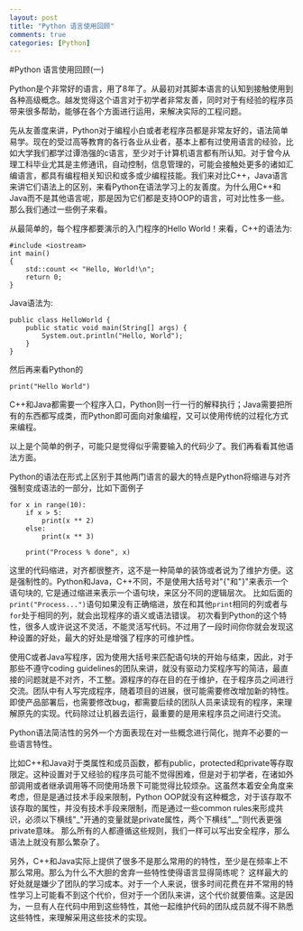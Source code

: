 ```yaml
---
layout: post
title: "Python 语言使用回顾"
comments: true
categories: [Python]
---
```

#Python 语言使用回顾(一)

Python是个非常好的语言，用了8年了。从最初对其脚本语言的认知到接触使用到各种高级概念。越发觉得这个语言对于初学者非常友善，同时对于有经验的程序员带来很多帮助，能够在各个方面进行运用，来解决实际的工程问题。

先从友善度来讲，Python对于编程小白或者老程序员都是非常友好的，语法简单易学。现在的受过高等教育的各行各业从业者，基本上都有过使用语言的经验，比如大学我们都学过谭浩强的c语言，至少对于计算机语言都有所认知。对于曾今从理工科毕业尤其是主修通讯，自动控制，信息管理的，可能会接触处更多的诸如汇编语言，都具有编程相关知识和或多或少编程技能。我们来对比C++，Java语言来讲它们语法上的区别，来看Python在语法学习上的友善度。为什么用C++和Java而不是其他语言呢，那是因为它们都是支持OOP的语言，可对比性多一些。那么我们通过一些例子来看。

从最简单的，每个程序都要演示的入门程序的Hello World！来看，C++的语法为:

```
#include <iostream>
int main()
{
    std::count << "Hello, World!\n";
    return 0;   
}
```

Java语法为:

```
public class HelloWorld {
    public static void main(String[] args) {
        System.out.println("Hello, World");
    }
}

```
然后再来看Python的

```
print("Hello World")
```

C++和Java都需要一个程序入口，Python则一行一行的解释执行；Java需要把所有的东西都写成类，而Python即可面向对象编程，又可以使用传统的过程化方式来编程。

以上是个简单的例子，可能只是觉得似乎需要输入的代码少了。我们再看看其他语法方面。

Python的语法在形式上区别于其他两门语言的最大的特点是Python将缩进与对齐强制变成语法的一部分，比如下面例子

```
for x in range(10):
    if x > 5:
        print(x ** 2)
    else:
        print(x ** 3)
        
    print("Process % done", x)
```

这里的代码缩进，对齐都很整齐，这不是一种简单的装饰或者说为了维护方便。这是强制性的。Python和Java，C++不同，不是使用大括号对"{"和"}"来表示一个语句块的, 它是通过缩进来表示一个语句块，来区分不同的逻辑层次。 比如后面的 ```print("Process...")```语句如果没有正确缩进，放在和其他```print```相同的列或者与```for```处于相同的列，就会出现程序的语义或语法错误。 初次看到Python的这个特性，很多人或许说这不灵活，不能灵活写代码。不过用了一段时间你你就会发现这种设置的好处，最大的好处是增强了程序的可维护性。

使用C或者Java写程序，因为使用大括号来匹配语句块的开始与结束，因此，对于那些不遵守coding guidelines的团队来讲，就没有驱动力奖程序写的简洁，最直接的问题就是不对齐，不工整。源程序的存在目的在于维护，在于程序员之间进行交流。团队中有人写完成程序，随着项目的进展，很可能需要修改增加新的特性。即使产品部署后，也需要修改bug，都需要后续的团队人员来读现有的程序，来理解原先的实现。代码除过让机器去运行，最重要的是用来程序员之间进行交流。

Python语法简洁性的另外一个方面表现在对一些概念进行简化，抛弃不必要的一些语言特性。

比如C++和Java对于类属性和成员函数，都有public，protected和private等存取限定。这种设置对于又经验的程序员可能不觉得困难，但是对于初学者，在诸如外部调用或者继承调用等不同使用场景下可能觉得比较烦杂。这虽然本着安全角度来考虑，但是是通过技术手段来限制，Python OOP就没有这种概念，对于该存取不该存取的属性，并没有技术手段来限制，而是通过一些common rules来形成共识，必须以下横线"\_"开通的变量就是private属性，两个下横线"__"则代表更强private意味。 那么所有的人都遵循这些规则，我们一样可以写出安全程序，那么语法上就没有那么繁杂了。

另外，C++和Java实际上提供了很多不是那么常用的的特性，至少是在频率上不那么常用。那么为什么不大胆的舍弃一些特性使得语言显得简练呢？ 这样最大的好处就是嫌少了团队的学习成本。对于一个人来说，很多时间花费在并不常用的特性学习上可能看不到这个代价，但对于一个团队来讲，这个代价就要倍乘。这是因为，一旦有人在代码中用到这些特性，其他一起维护代码的团队成员就不得不熟悉这些特性，来理解采用这些技术的实现。


